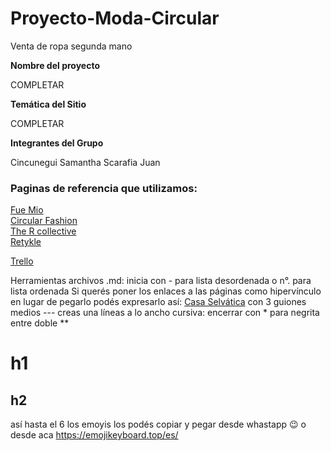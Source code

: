 # Proyecto-Moda-Circular
Venta de ropa segunda mano 

**Nombre del proyecto**

COMPLETAR 

**Temática del Sitio**

COMPLETAR

**Integrantes del Grupo**

Cincunegui Samantha 
Scarafia Juan 

### Paginas de referencia que utilizamos:
[Fue Mio](https://fuemio.com.ar/blog/tag/moda-circular/)<br>
[Circular Fashion](https://circular.fashion/en/)<br>
[The R collective](https://thercollective.com)<br>
[Retykle](https://retykle.com)

[Trello](https://trello.com/b/TqeBqDJ8/proyecto-paralelo)



Herramientas archivos .md:
inicia con - para lista desordenada
o n°. para lista ordenada
Si querés poner los enlaces a las páginas como hipervínculo en lugar de pegarlo podés expresarlo así:
[Casa Selvática](https://www.casaselvatica.com.ar/)
con 3 guiones medios --- creas una líneas a lo ancho
cursiva: encerrar con *
para negrita entre doble **  
# h1 
## h2 
así hasta el 6
los emoyis los podés copiar y pegar desde whastapp 😉 o desde aca https://emojikeyboard.top/es/ 


